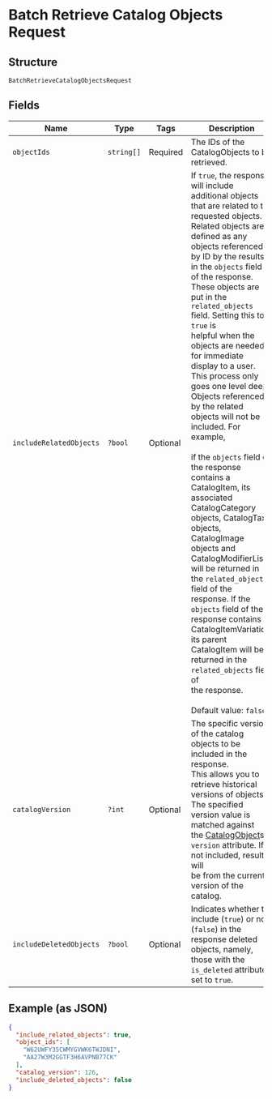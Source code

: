
# Batch Retrieve Catalog Objects Request

## Structure

`BatchRetrieveCatalogObjectsRequest`

## Fields

| Name | Type | Tags | Description | Getter | Setter |
|  --- | --- | --- | --- | --- | --- |
| `objectIds` | `string[]` | Required | The IDs of the CatalogObjects to be retrieved. | getObjectIds(): array | setObjectIds(array objectIds): void |
| `includeRelatedObjects` | `?bool` | Optional | If `true`, the response will include additional objects that are related to the<br>requested objects. Related objects are defined as any objects referenced by ID by the results in the `objects` field<br>of the response. These objects are put in the `related_objects` field. Setting this to `true` is<br>helpful when the objects are needed for immediate display to a user.<br>This process only goes one level deep. Objects referenced by the related objects will not be included. For example,<br><br>if the `objects` field of the response contains a CatalogItem, its associated<br>CatalogCategory objects, CatalogTax objects, CatalogImage objects and<br>CatalogModifierLists will be returned in the `related_objects` field of the<br>response. If the `objects` field of the response contains a CatalogItemVariation,<br>its parent CatalogItem will be returned in the `related_objects` field of<br>the response.<br><br>Default value: `false` | getIncludeRelatedObjects(): ?bool | setIncludeRelatedObjects(?bool includeRelatedObjects): void |
| `catalogVersion` | `?int` | Optional | The specific version of the catalog objects to be included in the response.<br>This allows you to retrieve historical versions of objects. The specified version value is matched against<br>the [CatalogObject](../../doc/models/catalog-object.md)s' `version` attribute. If not included, results will<br>be from the current version of the catalog. | getCatalogVersion(): ?int | setCatalogVersion(?int catalogVersion): void |
| `includeDeletedObjects` | `?bool` | Optional | Indicates whether to include (`true`) or not (`false`) in the response deleted objects, namely, those with the `is_deleted` attribute set to `true`. | getIncludeDeletedObjects(): ?bool | setIncludeDeletedObjects(?bool includeDeletedObjects): void |

## Example (as JSON)

```json
{
  "include_related_objects": true,
  "object_ids": [
    "W62UWFY35CWMYGVWK6TWJDNI",
    "AA27W3M2GGTF3H6AVPNB77CK"
  ],
  "catalog_version": 126,
  "include_deleted_objects": false
}
```

